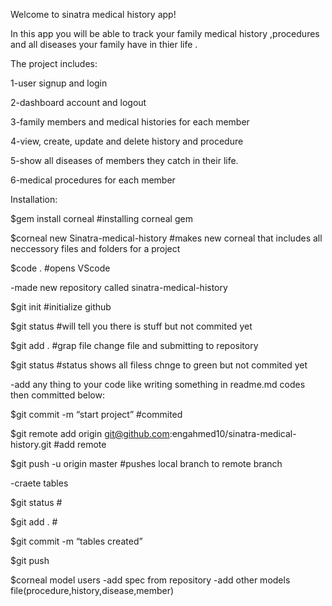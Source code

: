 Welcome to sinatra medical history app!

In this app you will be able to track your family medical history ,procedures and all diseases your family have in thier life .


The project includes:

1-user signup and login

2-dashboard account and logout

3-family members and medical histories for each member

4-view, create, update and delete history and procedure

5-show all diseases of members they catch in their life.

6-medical procedures for each member

Installation:

$gem install corneal #installing corneal gem

$corneal new Sinatra-medical-history #makes new corneal that includes all neccessory files and folders for a project

$code . #opens VScode

-made new repository called sinatra-medical-history

$git init #initialize github

$git status #will tell you there is stuff but not commited yet

$git add . #grap file change file and submitting to repository

$git status #status shows all filess chnge to green but not commited yet

-add any thing to your code like writing something in readme.md codes then committed below:

$git commit -m “start project” #commited

$git remote add origin git@github.com:engahmed10/sinatra-medical-history.git #add remote

$git push -u origin master #pushes local branch to remote branch

-craete tables

$git status #

$git add . #

$git commit -m “tables created”

$git push

$corneal model users
-add spec from repository 
-add other models file(procedure,history,disease,member)







